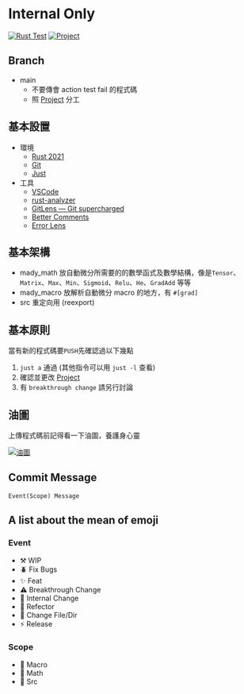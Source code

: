 # Internal Only

[![Rust Test](https://github.com/MDResearch/research/actions/workflows/rust.yml/badge.svg)](https://github.com/MDResearch/research/actions/workflows/rust.yml) [![Project](https://img.shields.io/badge/Project-WIP-brightgreen)](https://github.com/orgs/MDResearch/projects/3)

## Branch

- main
  - 不要傳會 action test fail 的程式碼
  - 照 [Project](https://github.com/orgs/MDResearch/projects/3) 分工

## 基本設置

- 環境
  - [Rust 2021](https://www.rust-lang.org/tools/install)
  - [Git](https://git-scm.com/)
  - [Just](https://just.systems/)
- 工具
  - [VSCode](https://code.visualstudio.com)
  - [rust-analyzer](https://marketplace.visualstudio.com/items?itemName=matklad.rust-analyzer)
  - [GitLens — Git supercharged](https://marketplace.visualstudio.com/items?itemName=eamodio.gitlens)
  - [Better Comments](https://marketplace.visualstudio.com/items?itemName=aaron-bond.better-comments)
  - [Error Lens](https://marketplace.visualstudio.com/items?itemName=usernamehw.errorlens)

## 基本架構

- mady_math
  放自動微分所需要的的數學函式及數學結構，像是`Tensor`、`Matrix`、`Max`、`Min`、`Sigmoid`、`Relu`、`He`、`GradAdd` 等等
- mady_macro
  放解析自動微分 macro 的地方，有 `#[grad]`
- src
  重定向用 (reexport)

## 基本原則

當有新的程式碼要`PUSH`先確認過以下幾點

1. `just a` 通過 (其他指令可以用 `just -l` 查看)
2. 確認並更改 [Project](https://github.com/orgs/MDResearch/projects/3)
3. 有 `breakthrough change` 請另行討論

## 油圖

上傳程式碼前記得看一下油圖，養護身心靈

[![油圖](https://pixiv.cat/83554234-2.png)](https://www.pixiv.net/artworks/83554234)

## Commit Message

```
Event(Scope) Message
```

## A list about the mean of emoji

### Event

- ⚒️ WIP
- 🪲 Fix Bugs
- ✨ Feat
- ⚠️ Breakthrough Change
- 🔕 Internal Change
- 🔨 Refector
- 🚚 Change File/Dir
- ⚡ Release

### Scope

- 🤖 Macro
- 🔢 Math
- 🦀 Src